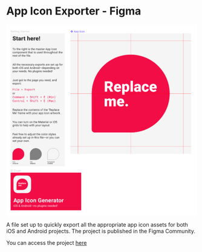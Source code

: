 # App Icon Exporter - Figma

<img src="/images/screenshot.png" alt="" height="auto" width="auto">

A file set up to quickly export all the appropriate app icon assets for both iOS and Android projects. The project is published in the Figma Community.

You can access the project [here](https://www.figma.com/c/file/809500337539668109/App-Icon-Exporter-for-iOS-%26-Android)
